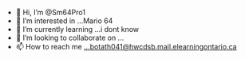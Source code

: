 - 👋 Hi, I’m @Sm64Pro1
- 👀 I’m interested in ...Mario 64
- 🌱 I’m currently learning ...i dont know
- 💞️ I’m looking to collaborate on ...
- 📫 How to reach me ...botath041@hwcdsb.mail.elearningontario.ca

<!---
Sm64Pro1/Sm64Pro1 is a ✨ special ✨ repository because its `README.md` (this file) appears on your GitHub profile.
You can click the Preview link to take a look at your changes.
--->
